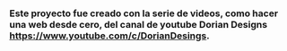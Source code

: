 ### Este proyecto fue creado con la serie de videos, como hacer una web desde cero, del canal de youtube Dorian Designs https://www.youtube.com/c/DorianDesings.